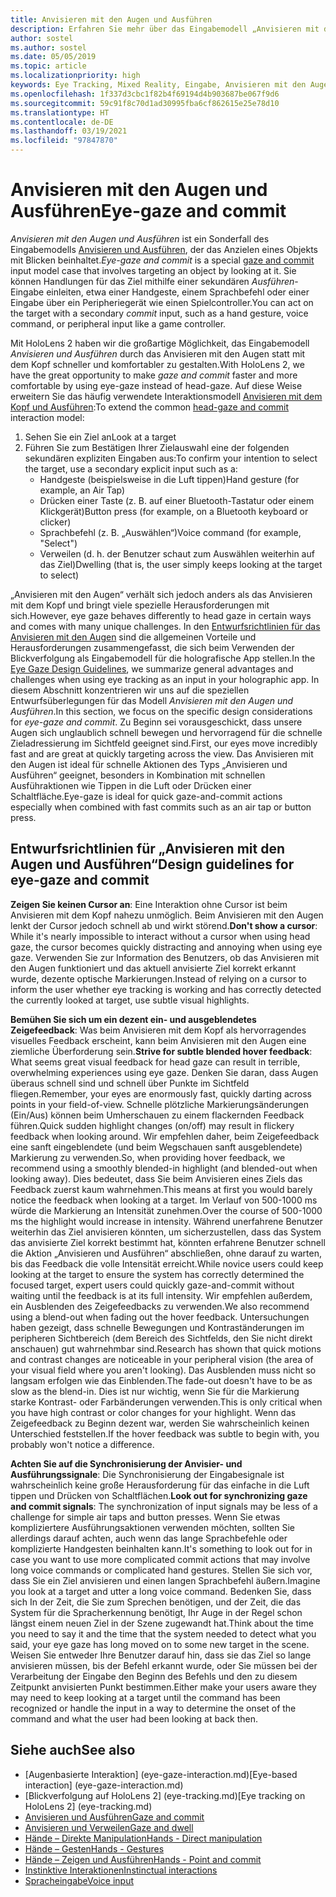 ```yaml
---
title: Anvisieren mit den Augen und Ausführen
description: Erfahren Sie mehr über das Eingabemodell „Anvisieren mit den Augen und Ausführen“.
author: sostel
ms.author: sostel
ms.date: 05/05/2019
ms.topic: article
ms.localizationpriority: high
keywords: Eye Tracking, Mixed Reality, Eingabe, Anvisieren mit den Augen, Zielen mit den Augen, HoloLens 2, Blickgestützte Auswahl, Mixed Reality-Headset, Windows Mixed Reality-Headset, Virtual Reality-Headset, HoloLens, MRTK, Mixed Reality Toolkit, Anvisieren
ms.openlocfilehash: 1f337d3cbc1f82b4f69194d4b903687be067f9d6
ms.sourcegitcommit: 59c91f8c70d1ad30995fba6cf862615e25e78d10
ms.translationtype: HT
ms.contentlocale: de-DE
ms.lasthandoff: 03/19/2021
ms.locfileid: "97847870"
---
```

# <a name="eye-gaze-and-commit"></a><span data-ttu-id="86b76-104">Anvisieren mit den Augen und Ausführen</span><span class="sxs-lookup"><span data-stu-id="86b76-104">Eye-gaze and commit</span></span>

<span data-ttu-id="86b76-105">_Anvisieren mit den Augen und Ausführen_ ist ein Sonderfall des Eingabemodells [Anvisieren und Ausführen](gaze-and-commit.md), der das Anzielen eines Objekts mit Blicken beinhaltet.</span><span class="sxs-lookup"><span data-stu-id="86b76-105">_Eye-gaze and commit_ is a special [gaze and commit](gaze-and-commit.md) input model case that involves targeting an object by looking at it.</span></span> <span data-ttu-id="86b76-106">Sie können Handlungen für das Ziel mithilfe einer sekundären _Ausführen_-Eingabe einleiten, etwa einer Handgeste, einem Sprachbefehl oder einer Eingabe über ein Peripheriegerät wie einen Spielcontroller.</span><span class="sxs-lookup"><span data-stu-id="86b76-106">You can act on the target with a secondary _commit_ input, such as a hand gesture, voice command, or peripheral input like a game controller.</span></span> 

<span data-ttu-id="86b76-107">Mit HoloLens 2 haben wir die großartige Möglichkeit, das Eingabemodell _Anvisieren und Ausführen_ durch das Anvisieren mit den Augen statt mit dem Kopf schneller und komfortabler zu gestalten.</span><span class="sxs-lookup"><span data-stu-id="86b76-107">With HoloLens 2, we have the great opportunity to make _gaze and commit_ faster and more comfortable by using eye-gaze instead of head-gaze.</span></span> <span data-ttu-id="86b76-108">Auf diese Weise erweitern Sie das häufig verwendete Interaktionsmodell [Anvisieren mit dem Kopf und Ausführen](gaze-and-commit.md):</span><span class="sxs-lookup"><span data-stu-id="86b76-108">To extend the common [head-gaze and commit](gaze-and-commit.md) interaction model:</span></span> 
1. <span data-ttu-id="86b76-109">Sehen Sie ein Ziel an</span><span class="sxs-lookup"><span data-stu-id="86b76-109">Look at a target</span></span> 
2. <span data-ttu-id="86b76-110">Führen Sie zum Bestätigen Ihrer Zielauswahl eine der folgenden sekundären expliziten Eingaben aus:</span><span class="sxs-lookup"><span data-stu-id="86b76-110">To confirm your intention to select the target, use a secondary explicit input such as a:</span></span>  
   - <span data-ttu-id="86b76-111">Handgeste (beispielsweise in die Luft tippen)</span><span class="sxs-lookup"><span data-stu-id="86b76-111">Hand gesture (for example, an Air Tap)</span></span>
   - <span data-ttu-id="86b76-112">Drücken einer Taste (z. B. auf einer Bluetooth-Tastatur oder einem Klickgerät)</span><span class="sxs-lookup"><span data-stu-id="86b76-112">Button press (for example, on a Bluetooth keyboard or clicker)</span></span>
   - <span data-ttu-id="86b76-113">Sprachbefehl (z. B. „Auswählen“)</span><span class="sxs-lookup"><span data-stu-id="86b76-113">Voice command (for example, "Select")</span></span>
   - <span data-ttu-id="86b76-114">Verweilen (d. h. der Benutzer schaut zum Auswählen weiterhin auf das Ziel)</span><span class="sxs-lookup"><span data-stu-id="86b76-114">Dwelling (that is, the user simply keeps looking at the target to select)</span></span>

<span data-ttu-id="86b76-115">„Anvisieren mit den Augen“ verhält sich jedoch anders als das Anvisieren mit dem Kopf und bringt viele spezielle Herausforderungen mit sich.</span><span class="sxs-lookup"><span data-stu-id="86b76-115">However, eye gaze behaves differently to head gaze in certain ways and comes with many unique challenges.</span></span> <span data-ttu-id="86b76-116">In den [Entwurfsrichtlinien für das Anvisieren mit den Augen](eye-tracking.md) sind die allgemeinen Vorteile und Herausforderungen zusammengefasst, die sich beim Verwenden der Blickverfolgung als Eingabemodell für die holografische App stellen.</span><span class="sxs-lookup"><span data-stu-id="86b76-116">In the [Eye Gaze Design Guidelines](eye-tracking.md), we summarize general advantages and challenges when using eye tracking as an input in your holographic app.</span></span> <span data-ttu-id="86b76-117">In diesem Abschnitt konzentrieren wir uns auf die speziellen Entwurfsüberlegungen für das Modell _Anvisieren mit den Augen und Ausführen_.</span><span class="sxs-lookup"><span data-stu-id="86b76-117">In this section, we focus on the specific design considerations for _eye-gaze and commit_.</span></span>
<span data-ttu-id="86b76-118">Zu Beginn sei vorausgeschickt, dass unsere Augen sich unglaublich schnell bewegen und hervorragend für die schnelle Zieladressierung im Sichtfeld geeignet sind.</span><span class="sxs-lookup"><span data-stu-id="86b76-118">First, our eyes move incredibly fast and are great at quickly targeting across the view.</span></span> <span data-ttu-id="86b76-119">Das Anvisieren mit den Augen ist ideal für schnelle Aktionen des Typs „Anvisieren und Ausführen“ geeignet, besonders in Kombination mit schnellen Ausführaktionen wie Tippen in die Luft oder Drücken einer Schaltfläche.</span><span class="sxs-lookup"><span data-stu-id="86b76-119">Eye-gaze is ideal for quick gaze-and-commit actions especially when combined with fast commits such as an air tap or button press.</span></span>
   
## <a name="design-guidelines-for-eye-gaze-and-commit"></a><span data-ttu-id="86b76-120">Entwurfsrichtlinien für „Anvisieren mit den Augen und Ausführen“</span><span class="sxs-lookup"><span data-stu-id="86b76-120">Design guidelines for eye-gaze and commit</span></span>

<span data-ttu-id="86b76-121">**Zeigen Sie keinen Cursor an**: Eine Interaktion ohne Cursor ist beim Anvisieren mit dem Kopf nahezu unmöglich. Beim Anvisieren mit den Augen lenkt der Cursor jedoch schnell ab und wirkt störend.</span><span class="sxs-lookup"><span data-stu-id="86b76-121">**Don't show a cursor**: While it's nearly impossible to interact without a cursor when using head gaze, the cursor becomes quickly distracting and annoying when using eye gaze.</span></span> <span data-ttu-id="86b76-122">Verwenden Sie zur Information des Benutzers, ob das Anvisieren mit den Augen funktioniert und das aktuell anvisierte Ziel korrekt erkannt wurde, dezente optische Markierungen.</span><span class="sxs-lookup"><span data-stu-id="86b76-122">Instead of relying on a cursor to inform the user whether eye tracking is working and has correctly detected the currently looked at target, use subtle visual highlights.</span></span>

<span data-ttu-id="86b76-123">**Bemühen Sie sich um ein dezent ein- und ausgeblendetes Zeigefeedback**: Was beim Anvisieren mit dem Kopf als hervorragendes visuelles Feedback erscheint, kann beim Anvisieren mit den Augen eine ziemliche Überforderung sein.</span><span class="sxs-lookup"><span data-stu-id="86b76-123">**Strive for subtle blended hover feedback**: What seems great visual feedback for head gaze can result in terrible, overwhelming experiences using eye gaze.</span></span> <span data-ttu-id="86b76-124">Denken Sie daran, dass Augen überaus schnell sind und schnell über Punkte im Sichtfeld fliegen.</span><span class="sxs-lookup"><span data-stu-id="86b76-124">Remember, your eyes are enormously fast, quickly darting across points in your field-of-view.</span></span> <span data-ttu-id="86b76-125">Schnelle plötzliche Markierungsänderungen (Ein/Aus) können beim Umherschauen zu einem flackernden Feedback führen.</span><span class="sxs-lookup"><span data-stu-id="86b76-125">Quick sudden highlight changes (on/off) may result in flickery feedback when looking around.</span></span> <span data-ttu-id="86b76-126">Wir empfehlen daher, beim Zeigefeedback eine sanft eingeblendete (und beim Wegschauen sanft ausgeblendete) Markierung zu verwenden.</span><span class="sxs-lookup"><span data-stu-id="86b76-126">So, when providing hover feedback, we recommend using a smoothly blended-in highlight (and blended-out when looking away).</span></span> <span data-ttu-id="86b76-127">Dies bedeutet, dass Sie beim Anvisieren eines Ziels das Feedback zuerst kaum wahrnehmen.</span><span class="sxs-lookup"><span data-stu-id="86b76-127">This means at first you would barely notice the feedback when looking at a target.</span></span> <span data-ttu-id="86b76-128">Im Verlauf von 500-1000 ms würde die Markierung an Intensität zunehmen.</span><span class="sxs-lookup"><span data-stu-id="86b76-128">Over the course of 500-1000 ms the highlight would increase in intensity.</span></span> <span data-ttu-id="86b76-129">Während unerfahrene Benutzer weiterhin das Ziel anvisieren könnten, um sicherzustellen, dass das System das anvisierte Ziel korrekt bestimmt hat, könnten erfahrene Benutzer schnell die Aktion „Anvisieren und Ausführen“ abschließen, ohne darauf zu warten, bis das Feedback die volle Intensität erreicht.</span><span class="sxs-lookup"><span data-stu-id="86b76-129">While novice users could keep looking at the target to ensure the system has correctly determined the focused target, expert users could quickly gaze-and-commit without waiting until the feedback is at its full intensity.</span></span> <span data-ttu-id="86b76-130">Wir empfehlen außerdem, ein Ausblenden des Zeigefeedbacks zu verwenden.</span><span class="sxs-lookup"><span data-stu-id="86b76-130">We also recommend using a blend-out when fading out the hover feedback.</span></span> <span data-ttu-id="86b76-131">Untersuchungen haben gezeigt, dass schnelle Bewegungen und Kontraständerungen im peripheren Sichtbereich (dem Bereich des Sichtfelds, den Sie nicht direkt anschauen) gut wahrnehmbar sind.</span><span class="sxs-lookup"><span data-stu-id="86b76-131">Research has shown that quick motions and contrast changes are noticeable in your peripheral vision (the area of your visual field where you aren't looking).</span></span>
<span data-ttu-id="86b76-132">Das Ausblenden muss nicht so langsam erfolgen wie das Einblenden.</span><span class="sxs-lookup"><span data-stu-id="86b76-132">The fade-out doesn't have to be as slow as the blend-in.</span></span> <span data-ttu-id="86b76-133">Dies ist nur wichtig, wenn Sie für die Markierung starke Kontrast- oder Farbänderungen verwenden.</span><span class="sxs-lookup"><span data-stu-id="86b76-133">This is only critical when you have high contrast or color changes for your highlight.</span></span> <span data-ttu-id="86b76-134">Wenn das Zeigefeedback zu Beginn dezent war, werden Sie wahrscheinlich keinen Unterschied feststellen.</span><span class="sxs-lookup"><span data-stu-id="86b76-134">If the hover feedback was subtle to begin with, you probably won't notice a difference.</span></span>

<span data-ttu-id="86b76-135">**Achten Sie auf die Synchronisierung der Anvisier- und Ausführungssignale**: Die Synchronisierung der Eingabesignale ist wahrscheinlich keine große Herausforderung für das einfache in die Luft tippen und Drücken von Schaltflächen.</span><span class="sxs-lookup"><span data-stu-id="86b76-135">**Look out for synchronizing gaze and commit signals**: The synchronization of input signals may be less of a challenge for simple air taps and button presses.</span></span> <span data-ttu-id="86b76-136">Wenn Sie etwas kompliziertere Ausführungsaktionen verwenden möchten, sollten Sie allerdings darauf achten, auch wenn das lange Sprachbefehle oder komplizierte Handgesten beinhalten kann.</span><span class="sxs-lookup"><span data-stu-id="86b76-136">It's something to look out for in case you want to use more complicated commit actions that may involve long voice commands or complicated hand gestures.</span></span> <span data-ttu-id="86b76-137">Stellen Sie sich vor, dass Sie ein Ziel anvisieren und einen langen Sprachbefehl äußern.</span><span class="sxs-lookup"><span data-stu-id="86b76-137">Imagine you look at a target and utter a long voice command.</span></span> <span data-ttu-id="86b76-138">Bedenken Sie, dass sich In der Zeit, die Sie zum Sprechen benötigen, und der Zeit, die das System für die Spracherkennung benötigt, Ihr Auge in der Regel schon längst einem neuen Ziel in der Szene zugewandt hat.</span><span class="sxs-lookup"><span data-stu-id="86b76-138">Think about the time you need to say it and the time that the system needed to detect what you said, your eye gaze has long moved on to some new target in the scene.</span></span> <span data-ttu-id="86b76-139">Weisen Sie entweder Ihre Benutzer darauf hin, dass sie das Ziel so lange anvisieren müssen, bis der Befehl erkannt wurde, oder Sie müssen bei der Verarbeitung der Eingabe den Beginn des Befehls und den zu diesem Zeitpunkt anvisierten Punkt bestimmen.</span><span class="sxs-lookup"><span data-stu-id="86b76-139">Either make your users aware they may need to keep looking at a target until the command has been recognized or handle the input in a way to determine the onset of the command and what the user had been looking at back then.</span></span>

## <a name="see-also"></a><span data-ttu-id="86b76-140">Siehe auch</span><span class="sxs-lookup"><span data-stu-id="86b76-140">See also</span></span>

* <span data-ttu-id="86b76-141">[Augenbasierte Interaktion] (eye-gaze-interaction.md)</span><span class="sxs-lookup"><span data-stu-id="86b76-141">[Eye-based interaction] (eye-gaze-interaction.md)</span></span>
* <span data-ttu-id="86b76-142">[Blickverfolgung auf HoloLens 2] (eye-tracking.md)</span><span class="sxs-lookup"><span data-stu-id="86b76-142">[Eye tracking on HoloLens 2] (eye-tracking.md)</span></span>
* [<span data-ttu-id="86b76-143">Anvisieren und Ausführen</span><span class="sxs-lookup"><span data-stu-id="86b76-143">Gaze and commit</span></span>](gaze-and-commit.md)
* [<span data-ttu-id="86b76-144">Anvisieren und Verweilen</span><span class="sxs-lookup"><span data-stu-id="86b76-144">Gaze and dwell</span></span>](gaze-and-dwell.md)
* [<span data-ttu-id="86b76-145">Hände – Direkte Manipulation</span><span class="sxs-lookup"><span data-stu-id="86b76-145">Hands - Direct manipulation</span></span>](direct-manipulation.md)
* [<span data-ttu-id="86b76-146">Hände – Gesten</span><span class="sxs-lookup"><span data-stu-id="86b76-146">Hands - Gestures</span></span>](gaze-and-commit.md#composite-gestures)
* [<span data-ttu-id="86b76-147">Hände – Zeigen und Ausführen</span><span class="sxs-lookup"><span data-stu-id="86b76-147">Hands - Point and commit</span></span>](point-and-commit.md)
* [<span data-ttu-id="86b76-148">Instinktive Interaktionen</span><span class="sxs-lookup"><span data-stu-id="86b76-148">Instinctual interactions</span></span>](interaction-fundamentals.md)
* [<span data-ttu-id="86b76-149">Spracheingabe</span><span class="sxs-lookup"><span data-stu-id="86b76-149">Voice input</span></span>](voice-input.md)
